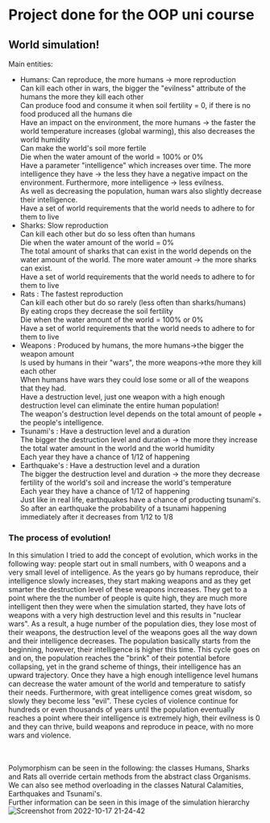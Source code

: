 # Project done for the OOP uni course
## World simulation!
Main entities:
- Humans: Can reproduce, the more humans -> more reproduction<br />
        Can kill each other in wars, the bigger the "evilness" attribute of the humans the more they kill each other<br />
        Can produce food and consume it when soil fertility = 0, if there is no food produced all the humans die<br />
        Have an impact on the environment, the more humans -> the faster the world temperature increases (global warming), this also decreases the world humidity <br />
        Can make the world's soil more fertile<br />
        Die when the water amount of the world = 100% or 0%<br />
        Have a parameter "intelligence" which increases over time. The more intelligence they have -> the less they have a negative impact on the environment.
        Furthermore, more intelligence -> less evilness. <br />
        As well as decreasing the population, human wars also slightly decrease their intelligence. <br />
        Have a set of world requirements that the world needs to adhere to for them to live<br />
- Sharks: Slow reproduction<br />
        Can kill each other but do so less often than humans<br />
        Die when the water amount of the world = 0%<br />
        The total amount of sharks that can exist in the world depends on the water amount of the world. The more water amount -> the more sharks can exist. <br />
        Have a set of world requirements that the world needs to adhere to for them to live<br />
- Rats : The fastest reproduction<br />
        Can kill each other but do so rarely (less often than sharks/humans)<br />
        By eating crops they decrease the soil fertility<br />
        Die when the water amount of the world = 100% or 0%<br />
        Have a set of world requirements that the world needs to adhere to for them to live<br />
- Weapons : Produced by humans, the more humans->the bigger the weapon amount<br />
        Is used by humans in their "wars", the more weapons->the more they kill each other<br />
        When humans have wars they could lose some or all of the weapons that they had. <br />
        Have a destruction level, just one weapon with a high enough destruction level can eliminate the entire human population!<br />
        The weapon's destruction level depends on the total amount of people + the people's intelligence. <br />
- Tsunami's : Have a destruction level and a duration<br />
        The bigger the destruction level and duration -> the more they increase the total water amount in the world and the world humidity <br />
        Each year they have a chance of 1/12 of happening<br />
- Earthquake's : Have a destruction level and a duration<br />
        The bigger the destruction level and duration -> the more they decrease fertility of the world's soil and increase the world's temperature <br />
        Each year they have a chance of 1/12 of happening<br />
        Just like in real life, earthquakes have a chance of producting tsunami's. So after an earthquake the probability of a tsunami happening immediately after it decreases
        from 1/12 to 1/8<br />
        
 ### The process of evolution!
 In this simulation I tried to add the concept of evolution, which works in the following way: people start out in small numbers, with 0 weapons and a very
 small level of intelligence. As the years go by humans reproduce, their intelligence slowly increases, they start making weapons and as they get smarter
 the destruction level of these weapons increases. They get to a point where the the number of people is quite high, they are much more intelligent then
 they were when the simulation started, they have lots of weapons with a very high destruction level and this results in "nuclear wars". As a result, a
 huge number of the population dies, they lose most of their weapons, the destruction level of the weapons goes all the way down and their intelligence
 decreases. The population basically starts from the beginning, however, their intelligence is higher this time. This cycle goes on and on, the population
 reaches the "brink" of their potential before collapsing, yet in the grand scheme of things, their intelligence has an upward trajectory. Once they have
 a high enough intelligence level humans can decrease the water amount of the world and temperature to satisfy their needs. Furthermore, with great
 intelligence comes great wisdom, so slowly they become less "evil". These cycles of violence continue for hundreds or even thousands of years until
 the population eventually reaches a point where their intelligence is extremely high, their evilness is 0 and they can thrive, build weapons and reproduce
 in peace, with no more wars and violence. <br /> <br /> <br />
  
  Polymorphism can be seen in the following: the classes Humans, Sharks and Rats all override certain methods from the abstract class Organisms. We can 
  also see method overloading in the classes Natural Calamities, Earthquakes and Tsunami's. <br />
  Further information can be seen in this image of the simulation hierarchy
  ![Screenshot from 2022-10-17 21-24-42](https://user-images.githubusercontent.com/113375838/196381757-185e79b6-c5b9-4c17-96c1-74c2ec44eb1b.png)
